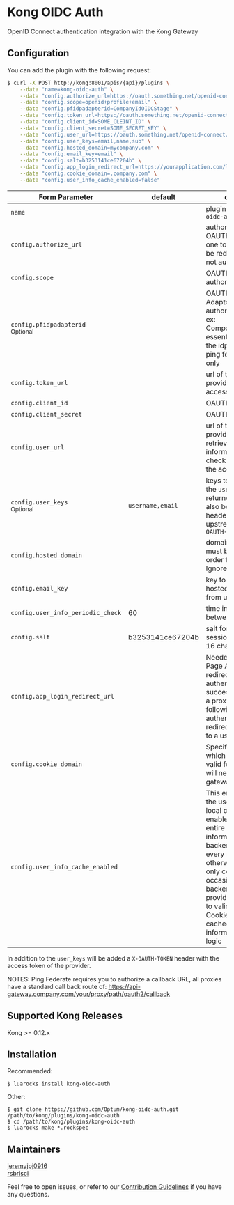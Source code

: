 # Kong OIDC Auth
OpenID Connect authentication integration with the Kong Gateway

## Configuration
You can add the plugin with the following request:

```bash
$ curl -X POST http://kong:8001/apis/{api}/plugins \
    --data "name=kong-oidc-auth" \
    --data "config.authorize_url=https://oauth.something.net/openid-connect/authorize" \
    --data "config.scope=openid+profile+email" \
    --data "config.pfidpadapterid=CompanyIdOIDCStage" \
    --data "config.token_url=https://oauth.something.net/openid-connect/token" \
    --data "config.client_id=SOME_CLEINT_ID" \
    --data "config.client_secret=SOME_SECRET_KEY" \
    --data "config.user_url=https://oauth.something.net/openid-connect/userinfo" \
    --data "config.user_keys=email,name,sub" \
    --data "config.hosted_domain=mycompany.com" \
    --data "config.email_key=email" \
    --data "config.salt=b3253141ce67204b" \
    --data "config.app_login_redirect_url=https://yourapplication.com/loggedin/dashboard" \
    --data "config.cookie_domain=.company.com" \
    --data "config.user_info_cache_enabled=false"
```

| Form Parameter | default | description |
| --- 						| --- | --- |
| `name` 					        | | plugin name `kong-oidc-auth` |
| `config.authorize_url` 	| | authorization url of the OAUTH provider (the one to which you will be redirected when not authenticated) |
| `config.scope` 			    | | OAUTH scope of the authorization request |
| `config.pfidpadapterid` <br /> <small>Optional</small> 	    | | OAUTH PingFederate Adaptor ID of the authorization request ex: CompanyIdOIDCStage, essentially points to the idp environment, ping federate specific only |
| `config.token_url` 		  | | url of the Oauth provider to request the access token |
| `config.client_id` 		  | | OAUTH Client Id |
| `config.client_secret` 	| | OAUTH Client Secret |
| `config.user_url` 		  | | url of the oauth provider used to retrieve user information and also check the validity of the access token |
| `config.user_keys` <br /> <small>Optional</small>		| `username,email` | keys to extract from the `user_url` endpoint returned json, they will also be added to the headers of the upstream server as `X-OAUTH-XXX` |
| `config.hosted_domain`  | | domain whose users must belong to in order to get logged in. Ignored if empty |
| `config.email_key` 		  | | key to be checked for hosted domain, taken from userinfo endpoint |
| `config.user_info_periodic_check` 		  | 60 | time in seconds between token checks |
| `config.salt` 		  | b3253141ce67204b | salt for the user session token, must be 16 char alphanumeric |
| `config.app_login_redirect_url` 		  | | Needed for Single Page Applications to redirect after initial authentication successful, otherwise a proxy request following initial authentication would redirect data directly to a users browser! |
| `config.cookie_domain` 		  | | Specify the domain in which this cookie is valid for, realistically will need to match the gateway |
| `config.user_info_cache_enabled` 		  | | This enables storing the userInfo in Kong local cache which enables sending the entire requested user information to the backend service upon every request, otherwise user info only comes back occasionally and backend api service providers are required to validate the EOAuth Cookie Session with cached user information within their logic |

In addition to the `user_keys` will be added a `X-OAUTH-TOKEN` header with the access token of the provider.

NOTES:
Ping Federate requires you to authorize a callback URL, all proxies have a standard call back route of:
https://api-gateway.company.com/your/proxy/path/oauth2/callback

## Supported Kong Releases
Kong >= 0.12.x 

## Installation
Recommended:
```
$ luarocks install kong-oidc-auth
```
Other:
```
$ git clone https://github.com/Optum/kong-oidc-auth.git /path/to/kong/plugins/kong-oidc-auth
$ cd /path/to/kong/plugins/kong-oidc-auth
$ luarocks make *.rockspec
```

## Maintainers
[jeremyjpj0916](https://github.com/jeremyjpj0916)  
[rsbrisci](https://github.com/rsbrisci)  

Feel free to open issues, or refer to our [Contribution Guidelines](https://github.com/Optum/kong-oidc-auth/blob/master/CONTRIBUTING.md) if you have any questions.
